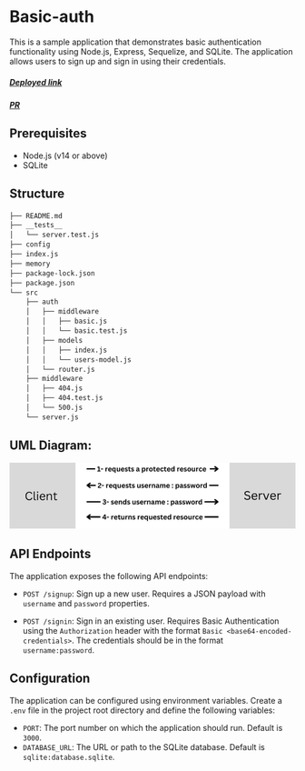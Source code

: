 # Basic-auth
This is a sample application that demonstrates basic authentication functionality using Node.js, Express, Sequelize, and SQLite. The application allows users to sign up and sign in using their credentials.


##### [Deployed link](https://basic-auth-wbf7.onrender.com/)
##### [PR ](https://github.com/saleh2001k/basic-auth/pull/2)

## Prerequisites

- Node.js (v14 or above)
- SQLite

## Structure
```bash
├── README.md
├── __tests__
│   └── server.test.js
├── config
├── index.js
├── memory
├── package-lock.json
├── package.json
└── src
    ├── auth
    │   ├── middleware
    │   │   ├── basic.js
    │   │   └── basic.test.js
    │   ├── models
    │   │   ├── index.js
    │   │   └── users-model.js
    │   └── router.js
    ├── middleware
    │   ├── 404.js
    │   ├── 404.test.js
    │   └── 500.js
    └── server.js

```

## UML Diagram:

![UML](UML.png)


## API Endpoints

The application exposes the following API endpoints:

- `POST /signup`: Sign up a new user. Requires a JSON payload with `username` and `password` properties.

- `POST /signin`: Sign in an existing user. Requires Basic Authentication using the `Authorization` header with the format `Basic <base64-encoded-credentials>`. The credentials should be in the format `username:password`.

## Configuration

The application can be configured using environment variables. Create a `.env` file in the project root directory and define the following variables:

- `PORT`: The port number on which the application should run. Default is `3000`.
- `DATABASE_URL`: The URL or path to the SQLite database. Default is `sqlite:database.sqlite`.

